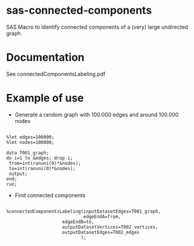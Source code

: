 # sas-connected-components

SAS Macro to identify connected components of a (very) large undirected graph.

# Documentation

See connectedComponentsLabeling.pdf

# Example of use

* Generate a random graph with 100.000 edges and around 100.000 nodes

```sas

%let edges=100000;
%let nodes=100000;

data T001_graph;
do i=1 to &edges; drop i;
 from=int(ranuni(0)*&nodes);
 to=int(ranuni(0)*&nodes);
 output;
end;
run;

```

* Find connected components

```sas

%connectedComponentsLabeling(inputDatasetEdges=T001_graph,     
                             edgeEndA=from,              
		             edgeEndB=to,              
		             outputDatasetVertices=T002_vertices, 
		             outputDatasetEdges=T002_edges
                            );

```

